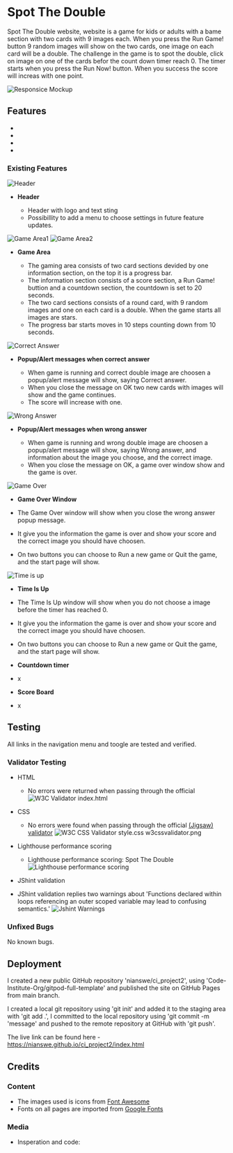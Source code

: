 # Spot The Double

Spot The Double website, website is a game for kids or adults with a bame section with two cards with 9 images each.
When you press the Run Game! button 9 random images will show on the two cards, one image on each card will be a double.
The challenge in the game is to spot the double, click on image on one of the cards befor the count down timer reach 0.
The timer starts when you press the Run Now! button.
When you success the score will increas with one point.

![Responsice Mockup](https://github.com/nianswe/ci_project2/blob/main/media/pickthedouble_mockup.png)

## Features 

- 
- 
- 
- 

### Existing Features

![Header](https://github.com/nianswe/ci_project2/blob/main/media/header.png)
- __Header__

  - Header with logo and text sting
  - Possibillity to add a menu to choose settings in future feature updates.


![Game Area1](https://github.com/nianswe/ci_project2/blob/main/media/gamearea1.png)
![Game Area2](https://github.com/nianswe/ci_project2/blob/main/media/gamearea2.png)

- __Game Area__

  - The gaming area consists of two card sections devided by one information section, on the top it is a progress bar.
  - The information section consists of a score section, a Run Game! buttion and a countdown section, the countdown is set to 20 seconds.
  - The two card sections consists of a round card, with 9 random images and one on each card is a double.
  When the game starts all images are stars.
  - The progress bar starts moves in 10 steps counting down from 10 seconds. 
  
![Correct Answer](https://github.com/nianswe/ci_project2/blob/main/media/correctanswer.png)
- __Popup/Alert messages when correct answer__

  - When game is running and correct double image are choosen a popup/alert message will show, saying Correct answer.
  - When you close the message on OK two new cards with images will show and the game continues.
  - The score will increase with one. 

![Wrong Answer](https://github.com/nianswe/ci_project2/blob/main/media/wronganswer.png)
- __Popup/Alert messages when wrong answer__

  - When game is running and wrong double image are choosen a popup/alert message will show, saying Wrong answer, and information about the image you choose, and the correct image.
   - When you close the message on OK, a game over window show and the game is over.

![Game Over](https://github.com/nianswe/ci_project2/blob/main/media/gameover.png)
- __Game Over Window__

 - The Game Over window will show when you close the wrong answer popup message.
 - It give you the information the game is over and show your score and the correct image you should have choosen.
 - On two buttons you can choose to Run a new game or Quit the game, and the start page will show.  

![Time is up](https://github.com/nianswe/ci_project2/blob/main/media/timeisup.png)
- __Time Is Up__

 - The Time Is Up window will show when you do not choose a image before the timer has reached 0.
 - It give you the information the game is over and show your score and the correct image you should have choosen.
 - On two buttons you can choose to Run a new game or Quit the game, and the start page will show.  

- __Countdown timer__

 - x

- __Score Board__
 - x

## Testing 

All links in the navigation menu and toogle are tested and verified.

  
### Validator Testing 

- HTML
  - No errors were returned when passing through the official
  ![W3C Validator index.html](https://github.com/nianswe/ci_project2/blob/main/media/w3_val.png)
  
- CSS
  - No errors were found when passing through the official [(Jigsaw) validator](https://jigsaw.w3.org/css-validator/validator?uri=https%3A%2F%2Fnianswe.github.io%2Fci_project2%2F&profile=css3svg&usermedium=all&warning=1&vextwarning=&lang=en)
  ![W3C CSS Validator style.css](https://github.com/nianswe/ci_project2/blob/main/media/w3cssval.png)
  w3cssvalidator.png

- Lighthouse performance scoring
  - Lighthouse performance scoring: Spot The Double
  ![Lighthouse performance scoring](https://github.com/nianswe/ci_project2/blob/main/media/lighthouse.png)

- JShint validation
 - JShint validation replies two warnings about 'Functions declared within loops referencing an outer scoped variable may lead to confusing semantics.'
![Jshint Warnings](https://github.com/nianswe/ci_project2/blob/main/media/jshint_warnings.png)

### Unfixed Bugs

No known bugs.

## Deployment

I created a new public GitHub repository 'nianswe/ci_project2', using 'Code-Institute-Org/gitpod-full-template' and published the site on GitHub Pages from main branch.

I created a local git repository using 'git init' and added it to the staging area with 'git add .', I committed to the local repository using 'git commit -m 'message' and pushed to the remote repository at GitHub with 'git push'.

The live link can be found here - https://nianswe.github.io/ci_project2/index.html 

## Credits 

### Content 

- The images used is icons from [Font Awesome](https://fontawesome.com/)
- Fonts on all pages are imported from [Google Fonts](https://fonts.googleapis.com/)

### Media

- Insperation and code:
  